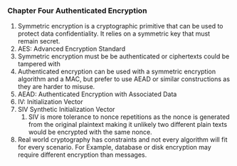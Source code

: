 ### Chapter Four Authenticated Encryption
1. Symmetric encryption is a cryptographic primitive that can be used to protect data confidentiality. It relies on a symmetric key that must remain secret.
2. AES: Advanced Encryption Standard
3. Symmetric encryption must be be authenticated or ciphertexts could be tampered with
4. Authenticated encryption can be used with a symmetric encryption algorithm and a MAC, but prefer to use AEAD or similar constructions as they are harder to misuse.
5. AEAD: Authenticated Encryption with Associated Data
6. IV: Initialization Vector
7. SIV Synthetic Initialization Vector
    1. SIV is more tolerance to nonce repetitions as the nonce is generated from the original plaintext making it unlikely two different plain texts would be encrypted with the same nonce.
8. Real world cryptography has constraints and not every algorithm will fit for every scenario. For Example, database or disk encryption may require different encryption than messages.
